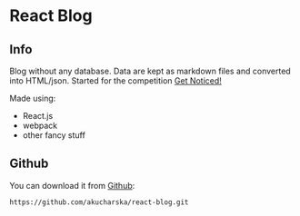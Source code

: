# React Blog

## Info

Blog without any database. Data are kept as markdown files and converted into HTML/json. Started for the competition [Get Noticed!](http://devstyle.pl/daj-sie-poznac/)

Made using:
- React.js
- webpack
- other fancy stuff

## Github
You can download it from [Github](https://github.com/akucharska/react-blog):
```
https://github.com/akucharska/react-blog.git
```
